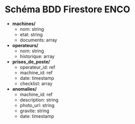 # Schéma BDD Firestore ENCO

- **machines/**
  - nom: string
  - etat: string
  - documents: array
- **operateurs/**
  - nom: string
  - historique: array
- **prises_de_poste/**
  - operateur_id: ref
  - machine_id: ref
  - date: timestamp
  - checklist: array
- **anomalies/**
  - machine_id: ref
  - description: string
  - photo_url: string
  - gravite: string
  - date: timestamp 